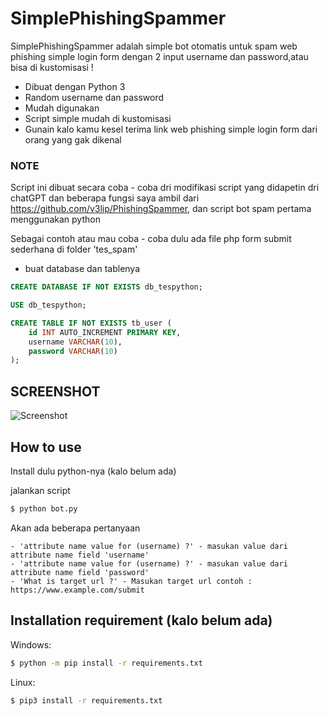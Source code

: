 # SimplePhishingSpammer

SimplePhishingSpammer adalah simple bot otomatis untuk spam web phishing simple login form dengan 2 input username dan password,atau bisa di kustomisasi !

  - Dibuat dengan Python 3
  - Random username dan password
  - Mudah digunakan
  - Script simple mudah di kustomisasi
  - Gunain kalo kamu kesel terima link web phishing simple login form dari orang yang gak dikenal
  
### NOTE

Script ini dibuat secara coba - coba dri modifikasi script yang didapetin dri chatGPT dan beberapa fungsi saya ambil dari https://github.com/v3lip/PhishingSpammer, dan script bot spam pertama menggunakan python

Sebagai contoh atau mau coba - coba dulu ada file php form submit sederhana di folder 'tes_spam'
- buat database dan tablenya

```sql
CREATE DATABASE IF NOT EXISTS db_tespython;

USE db_tespython;

CREATE TABLE IF NOT EXISTS tb_user (
    id INT AUTO_INCREMENT PRIMARY KEY,
    username VARCHAR(10),
    password VARCHAR(10)
);
```


## SCREENSHOT


![Screenshot](https://github.com/Seftirobim/SimplePhishingSpammer/assets/16395774/d1a1e619-c221-49ce-a3c7-80d0424a57a6)



## How to use

Install dulu python-nya (kalo belum ada)

jalankan script 
```sh
$ python bot.py
```
Akan ada beberapa pertanyaan

    - 'attribute name value for (username) ?' - masukan value dari attribute name field 'username'     
    - 'attribute name value for (username) ?' - masukan value dari attribute name field 'password'
    - 'What is target url ?' - Masukan target url contoh : https://www.example.com/submit
          

## Installation requirement (kalo belum ada) 

Windows:
```sh
$ python -m pip install -r requirements.txt
```

Linux:
```sh
$ pip3 install -r requirements.txt
```


